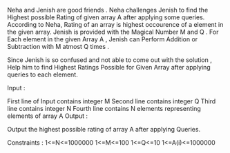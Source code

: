 Neha and Jenish are good friends . Neha challenges Jenish to find the Highest possible Rating of given array A after applying some queries. According to Neha, Rating of an array is highest occourence of a element in the given array. Jenish is provided with the Magical Number M and Q . For Each element in the given Array A , Jenish can Perform Addition or Subtraction with M atmost Q times .

Since Jenish is so confused and not able to come out with the solution , Help him to find Highest Ratings Possible for Given Array after applying queries to each element.

Input :

First line of Input contains integer M
Second line contains integer Q
Third line contains integer N
Fourth line contains N elements representing elements of array A
Output :

Output the highest possible rating of array A after applying Queries.


Constraints :
1<=N<=1000000
1<=M<=100
1<=Q<=10
1<=A(i)<=1000000
